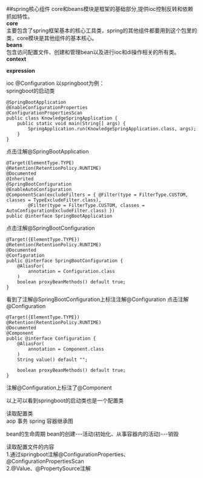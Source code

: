 ##spring核心组件
core和beans模块是框架的基础部分,提供ioc控制反转和依赖抓如特性。  
**core**  
主要包含了spring框架基本的核心工具类，spring的其他组件都要用到这个包里的类，core模块是其他组件的基本核心。  
**beans**  
包含访问配置文件、创建和管理bean以及进行ioc和di操作相关的所有类。  
**context**  

**expression**  

ioc
@Configuration
以springboot为例：  
springboot的启动类
```
@SpringBootApplication
@EnableConfigurationProperties
@ConfigurationPropertiesScan
public class KnowledgeSpringApplication {
	public static void main(String[] args) {
		SpringApplication.run(KnowledgeSpringApplication.class, args);
	}
}
```
点击注解@SpringBootApplication
```
@Target(ElementType.TYPE)
@Retention(RetentionPolicy.RUNTIME)
@Documented
@Inherited
@SpringBootConfiguration
@EnableAutoConfiguration
@ComponentScan(excludeFilters = { @Filter(type = FilterType.CUSTOM, classes = TypeExcludeFilter.class),
		@Filter(type = FilterType.CUSTOM, classes = AutoConfigurationExcludeFilter.class) })
public @interface SpringBootApplication
```
点击注解@SpringBootConfiguration
```
@Target({ElementType.TYPE})
@Retention(RetentionPolicy.RUNTIME)
@Documented
@Configuration
public @interface SpringBootConfiguration {
    @AliasFor(
        annotation = Configuration.class
    )
    boolean proxyBeanMethods() default true;
}
```
看到了注解@SpringBootConfiguration上标注注解@Configuration
点击注解@Configuration
```
@Target({ElementType.TYPE})
@Retention(RetentionPolicy.RUNTIME)
@Documented
@Component
public @interface Configuration {
    @AliasFor(
        annotation = Component.class
    )
    String value() default "";

    boolean proxyBeanMethods() default true;
}

```
注解@Configuration上标注了@Component  

以上可以看到springboot的启动类也是一个配置类  

读取配置类  
aop
事务
spring 容器继承图
  
bean的生命周期
bean的创建---活动(初始化、从事容器内的活动)---销毁

读取配置文件的内容  
1.通过springboot注解@ConfigurationProperties、@ConfigurationPropertiesScan  
2.@Value、@PropertySource注解

